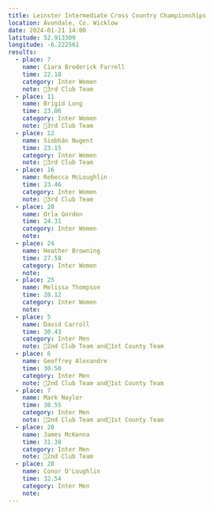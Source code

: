 ```yaml
---
title: Leinster Intermediate Cross Country Championships
location: Avondale, Co. Wicklow
date: 2024-01-21 14:00
latitude: 52.913309
longitude: -6.222561
results:
  - place: 7
    name: Ciara Broderick Farrell
    time: 22.18
    category: Inter Women
    note: 🥉3rd Club Team
  - place: 11
    name: Brigid Long
    time: 23.06
    category: Inter Women
    note: 🥉3rd Club Team
  - place: 12
    name: Siobhán Nugent
    time: 23.15
    category: Inter Women
    note: 🥉3rd Club Team
  - place: 16
    name: Rebecca McLoughlin
    time: 23.46
    category: Inter Women
    note: 🥉3rd Club Team
  - place: 20
    name: Orla Gordon
    time: 24.31
    category: Inter Women
    note: 
  - place: 24
    name: Heather Browning
    time: 27.58
    category: Inter Women
    note: 
  - place: 25
    name: Melissa Thompson 
    time: 28.12
    category: Inter Women
    note:  
  - place: 5
    name: David Carroll
    time: 30.43
    category: Inter Men
    note: 🥈2nd Club Team and🥇1st County Team
  - place: 6
    name: Geoffrey Alexandre
    time: 30.50
    category: Inter Men
    note: 🥈2nd Club Team and🥇1st County Team
  - place: 7
    name: Mark Naylor
    time: 30.55
    category: Inter Men
    note: 🥈2nd Club Team and🥇1st County Team
  - place: 20
    name: James McKenna 
    time: 31.38
    category: Inter Men
    note: 🥈2nd Club Team
  - place: 28
    name: Conor O'Loughlin
    time: 32.54
    category: Inter Men
    note: 
---
```

